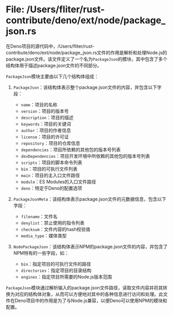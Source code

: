 # File: /Users/fliter/rust-contribute/deno/ext/node/package_json.rs

在Deno项目的源代码中，/Users/fliter/rust-contribute/deno/ext/node/package_json.rs文件的作用是解析和处理Node.js的package.json文件。该文件定义了一个名为`PackageJson`的模块，其中包含了多个结构体用于描述package.json文件的不同部分。

`PackageJson`模块主要由以下几个结构体组成：

1. `PackageJson`：该结构体表示整个package.json文件的内容，并包含以下字段：
   - `name`：项目的名称
   - `version`：项目的版本号
   - `description`：项目的描述
   - `keywords`：项目的关键词
   - `author`：项目的作者信息
   - `license`：项目的许可证
   - `repository`：项目的仓库信息
   - `dependencies`：项目所依赖的其他包的版本号列表
   - `devDependencies`：项目开发环境中所依赖的其他包的版本号列表
   - `scripts`：项目的脚本命令列表
   - `bin`：项目的可执行文件列表
   - `main`：项目的主入口文件路径
   - `module`：ES Modules的入口文件路径
   - `deno`：特定于Deno的配置选项

2. `PackageJsonMeta`：该结构体表示package.json文件的元数据信息，包含以下字段：
   - `filename`：文件名
   - `denylist`：禁止使用的指令列表
   - `checksum`：文件内容的hash校验值
   - `media_type`：媒体类型

3. `NodePackageJson`：该结构体表示NPM的package.json文件的内容，并包含了NPM特有的一些字段，如：
   - `bin`：指定项目的可执行文件的路径
   - `directories`：指定项目的目录结构
   - `engines`：指定项目所需要的Node.js版本范围

`PackageJson`模块通过解析输入的package.json文件路径，读取文件内容并将其转换为对应的结构体对象，从而可以方便地对其中的各种信息进行访问和处理。此文件在Deno项目中的作用是为了与Node.js兼容，以便Deno可以使用NPM的模块和配置。

